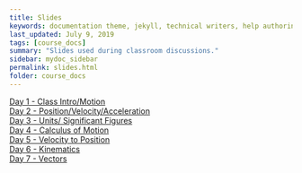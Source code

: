 ```yaml
---
title: Slides
keywords: documentation theme, jekyll, technical writers, help authoring tools, hat replacements
last_updated: July 9, 2019
tags: [course_docs]
summary: "Slides used during classroom discussions."
sidebar: mydoc_sidebar
permalink: slides.html
folder: course_docs
---
```



[Day 1 - Class Intro/Motion][day1]  
[Day 2 - Position/Velocity/Acceleration][day2]  
[Day 3 - Units/ Significant Figures][day3]  
[Day 4 - Calculus of Motion][day4]  
[Day 5 - Velocity to Position][day5]  
[Day 6 - Kinematics][day6]  
[Day 7 - Vectors][day7]  
<!--[Day 8 - 2DKinematics][day8]--->  
<!--[Day 9 - Uniform Circular Motion][day9]--->  
<!--[Day 10 - Nonuniform Circular Motion][day10]--->  
<!--[Day 11 - Newton's Laws][day11]  --->  
<!--[Day 12 - Newton's Second Law][day12]--->  
<!--[Day 13 - Newton's Second Law (Friction)][day13]--->  
<!--[Day 14 - Newton's Third Law][day14]  --->  
<!--[Day 15 - Newton's Third Law (Ropes and Pulleys)][day15]--->  
<!--[Day 16 - Newton's Third Law (more)][day16]  --->  
<!--[Day 17 - Newton's Second Law (Circular Motion)][day16]--->  
<!--[Day 18 - Newton's Second Law (Nonuniform Circular Motion)][day17]--->  
<!--[Day 19 - Work and Energy][day19]    --->  
<!--[Day 20 - Springs and Power][day20]   --->  
<!--[Day 21 - Conservation of Energy][day21]--->  
<!--[Day 22 - Energy Diagrams][day22]    --->  
<!--[Day 23 - Momentum][day23]    --->  
<!--[Day 25 - Jeopardy][day25]    --->  
<!--[Day 26 - Center of Mass, Torque][day26] --->  
<!--[Day 27 - Rotational Dynamics][day27]    --->  
<!--[Day 28 - Static Equilibrium, Rolling Motion][day28]    --->  
<!--[Day 29 - Conservation of Angular Momentum][day29]    --->  
<!--[Day 30 - Gravitation][day30]    --->  
<!--[Day 31 - Gravitational Potential Energy][day31]--->  

[day1]: ../course_docs/slides/D1-IntroToPH121.pdf  
[day2]: ../course_docs/slides/D2-Position_Velocity_Acceleration_MDs.pdf  
[day3]: ../course_docs/slides/Day3-Units-SigFigs.pdf  
[day4]: ../course_docs/slides/D4-Calc_of_Motion.pdf  
[day5]: ../course_docs/slides/D5-Velocity_to_Position.pdf  
[day6]: ../course_docs/slides/D6-Kinematics.pdf  
[day7]: ../course_docs/slides/D7-Vectors.pdf  
<!--[day8]: ../course_docs/slides/D8-2DKinematics.pdf--->  
<!--[day9]: ../course_docs/slides/D9-Uniform_Circular_Motion.pdf--->  
<!--[day10]: ../course_docs/slides/D10-Nonuniform_Circular_Motion.pdf--->  
<!--[day11]: ../course_docs/slides/D11-Newtons_Laws.pdf--->  
<!--[day12]: ../course_docs/slides/D12-Newtons_Second_Law.pdf--->  
<!--[day13]: ../course_docs/slides/D13-N2_with_Friction.pdf--->  
<!--[day14]: ../course_docs/slides/D14-Newtons_Third.pdf--->  
<!--[day15]: ../course_docs/slides/D15-Newtons_Third_Ropes_Pulleys.pdf--->  
<!--[day16]: ../course_docs/slides/D16-More_Newtons_Third.pdf--->  
<!--[day17]: ../course_docs/slides/D17-Newt_2_Circular.pdf--->  
<!--[day18]: ../course_docs/slides/D18-N2_NonUniform_Circular.pdf--->  
<!--[day19]: ../course_docs/slides/D19-Work_Energy.pdf--->  
<!--[day20]: ../course_docs/slides/D20-Spring_Power.pdf--->  
<!--[day21]: ../course_docs/slides/D21-Cons_of_Energy.pdf--->  
<!--[day22]: ../course_docs/slides/D22-Energy_Diagrams.pdf--->  
<!--[day23]: ../course_docs/slides/D23-Momentum.pdf--->  
<!--[day25]: ../course_docs/slides/D25-Jeopardy.pdf--->  
<!--[day26]: ../course_docs/slides/D26-Torque-COM.pdf--->  
<!--[day27]: ../course_docs/slides/D27-Torque_Dynamics.pdf--->  
<!--[day28]: ../course_docs/slides/D28-Equilibrium-Rolling.pdf--->  
<!--[day29]: ../course_docs/slides/D29-Ang_Mom.pdf--->  
<!--[day30]: ../course_docs/slides/D30-Gravity.pdf--->  
<!--[day31]: ../course_docs/slides/D31-Grav_Pot_Energy.pdf--->  



